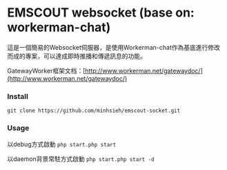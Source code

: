 EMSCOUT websocket (base on: workerman-chat)
=======
這是一個簡易的Websocket伺服器，是使用Workerman-chat作為基底進行修改而成的專案，可以達成即時推播和傳遞訊息的功能。

GatewayWorker框架文档：[http://www.workerman.net/gatewaydoc/](http://www.workerman.net/gatewaydoc/)


### Install
```
git clone https://github.com/minhsieh/emscout-socket.git
```


### Usage
以debug方式啟動
```php start.php start  ```

以daemon背景常駐方式啟動
```php start.php start -d ```


